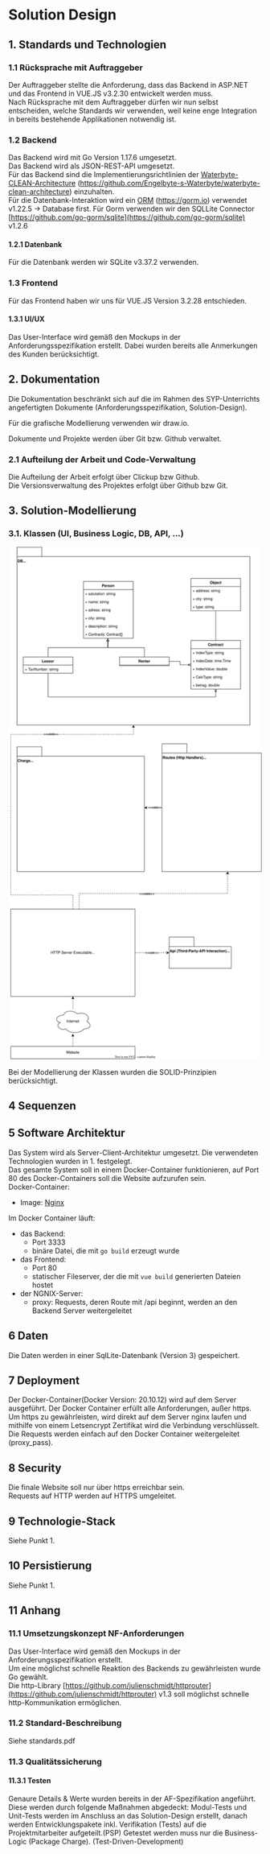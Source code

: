 # Solution Design

## 1. Standards und Technologien
### 1.1 Rücksprache mit Auftraggeber
Der Auftraggeber stellte die Anforderung, dass das Backend in ASP.NET und das Frontend in VUE.JS v3.2.30 entwickelt werden muss.  
Nach Rücksprache mit dem Auftraggeber dürfen wir nun selbst entscheiden, welche Standards wir verwenden, weil keine enge Integration in bereits bestehende Applikationen notwendig ist.

### 1.2 Backend
Das Backend wird mit Go Version 1.17.6 umgesetzt.   
Das Backend wird als JSON-REST-API umgesetzt.      
Für das Backend sind die Implementierungsrichtlinien der [Waterbyte-CLEAN-Architecture](https://github.com/Engelbyte-s-Waterbyte/waterbyte-clean-architecture) (https://github.com/Engelbyte-s-Waterbyte/waterbyte-clean-architecture) einzuhalten.   
Für die Datenbank-Interaktion wird ein [ORM](https://gorm.io) (https://gorm.io) verwendet v1.22.5 -> Database first.
Für Gorm verwenden wir den SQLLite Connector [https://github.com/go-gorm/sqlite](https://github.com/go-gorm/sqlite) v1.2.6

#### 1.2.1 Datenbank
Für die Datenbank werden wir SQLite v3.37.2 verwenden.

### 1.3 Frontend
Für das Frontend haben wir uns für VUE.JS Version 3.2.28 entschieden. 

#### 1.3.1 UI/UX 
Das User-Interface wird gemäß den Mockups in der Anforderungsspezifikation erstellt.
Dabei wurden bereits alle Anmerkungen des Kunden berücksichtigt.
<!-- 
### 1.4 Allgemein (Docker)
Die Applikation soll als docker-containerized deployed werden. (Docker Version: 20.10.12) -->

## 2. Dokumentation 
Die Dokumentation beschränkt sich auf die im Rahmen des SYP-Unterrichts angefertigten Dokumente (Anforderungsspezifikation, Solution-Design).

Für die grafische Modellierung verwenden wir draw.io.

Dokumente und Projekte werden über Git bzw. Github verwaltet.

<!-- Die Dokumentation verfügt einen Detailierungsgrad von 3. -->

### 2.1 Aufteilung der Arbeit und Code-Verwaltung
Die Aufteilung der Arbeit erfolgt über Clickup bzw Github.    
Die Versionsverwaltung des Projektes erfolgt über Github bzw Git.

## 3. Solution-Modellierung
### 3.1. Klassen (UI, Business Logic, DB, API, ...)

![CHARGE-CD.drawio.svg](CHARGE-CD.drawio.svg)

<!-- 
#### UI

#### Geschäftsobjekte

#### Datenobjekte -->

Bei der Modellierung der Klassen wurden die SOLID-Prinzipien berücksichtigt.
 
<!-- Die Software soll nach dem Chill-Prinzip aufgebaut werden. -->
<!-- Falls Fehler aufkommen sollten die Benutzer diese mit Details was genau passiert ist an Waterbyte senden. -->

## 4 Sequenzen

<!-- ## Allgemein -->

## 5 Software Architektur
Das System wird als Server-Client-Architektur umgesetzt. Die verwendeten Technologien wurden in 1. festgelegt.   
Das gesamte System soll in einem Docker-Container funktionieren, auf Port 80 des Docker-Containers soll die Website aufzurufen sein.   
Docker-Container:
- Image: [Nginx](https://hub.docker.com/_/nginx)   

Im Docker Container läuft:
- das Backend:
    - Port 3333
    - binäre Datei, die mit `go build` erzeugt wurde
- das Frontend:
    - Port 80
    - statischer Fileserver, der die mit `vue build` generierten Dateien hostet
- der NGNIX-Server:
    - proxy: Requests, deren Route mit /api beginnt, werden an den Backend Server weitergeleitet

## 6 Daten
Die Daten werden in einer SqlLite-Datenbank (Version 3) gespeichert.

## 7 Deployment
Der Docker-Container(Docker Version: 20.10.12) wird auf dem Server ausgeführt. 
Der Docker Container erfüllt alle Anforderungen, außer https.   
Um https zu gewährleisten, wird direkt auf dem Server nginx laufen und mithilfe von einem Letsencrypt Zertifikat wird die Verbindung verschlüsselt. 
Die Requests werden einfach auf den Docker Container weitergeleitet (proxy_pass).

## 8 Security
Die finale Website soll nur über https erreichbar sein.   
Requests auf HTTP werden auf HTTPS umgeleitet.

## 9 Technologie-Stack
Siehe Punkt 1.

## 10 Persistierung
Siehe Punkt 1.

## 11 Anhang
### 11.1 Umsetzungskonzept NF-Anforderungen
Das User-Interface wird gemäß den Mockups in der Anforderungsspezifikation erstellt.   
Um eine möglichst schnelle Reaktion des Backends zu gewährleisten wurde Go gewählt.   
Die http-Library [https://github.com/julienschmidt/httprouter](https://github.com/julienschmidt/httprouter) v1.3 soll möglichst schnelle http-Kommunikation ermöglichen.

### 11.2 Standard-Beschreibung
Siehe standards.pdf

<!-- Normal bruder -->

### 11.3 Qualitätssicherung

<!-- #### 11.3.1 Klassen -->

#### 11.3.1 Testen
Genaure Details & Werte wurden bereits in der AF-Spezifikation angeführt.
Diese werden durch folgende Maßnahmen abgedeckt:
Modul-Tests und Unit-Tests werden im Anschluss an das Solution-Design erstellt, danach werden Entwicklungspakete inkl.
Verifikation (Tests) auf die Projektmitarbeiter aufgeteilt.(PSP)
Getestet werden muss nur die Business-Logic (Package Charge). (Test-Driven-Development)
